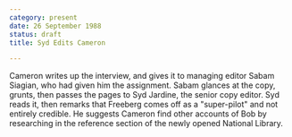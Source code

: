 ```yaml
---
category: present
date: 26 September 1988
status: draft
title: Syd Edits Cameron

---
```



Cameron writes up the interview, and gives it to
managing editor Sabam Siagian, who had given him the assignment. Sabam
glances at the copy, grunts, then passes the pages to Syd Jardine, the
senior copy editor. Syd reads it, then remarks that Freeberg comes off
as a "super-pilot" and not entirely credible. He suggests Cameron find other
accounts of Bob by researching in the reference section of the newly
opened National Library.
